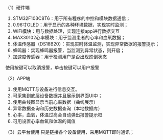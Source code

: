 （1）硬件端
1.	STM32F103C8T6：用于所有程序的中控和模块数据通信；
2.	0.96寸OLED：用于显示的各种环境数据，实现实时监测；
3.	WiFi模块：用与数据处理，实现连接app进行数据交互 
4.	MAX30102心率模块：用于监测患者的心率和血氧数据；
5.	体温传感器（DS18B20）：实现实时体温监测，实现异常数据的报警提示；
6.	蜂鸣器：实现蜂鸣器报警，当监测到异常状态，则开启；
7.	加速度传感器：用于检测用户是否出现跌倒状态

使用按键可以取消报警，单击按键可以用户报警

（2）APP端
1.	使用MQTT与设备进行信息交互。
2.	可采集到底层设备数据并且展示到界面UI中；
3.	使用曲线图显示当前心率数据（曲线展示）
4.	异常数据查询和历史数据查询（本地数据库）
5.	心率，血氧，体温过高会自动弹出报警提示框
6.	可用设置心率血氧和体温的阈值

（3）云平台使用
只是链接各个设备使用，采用MQTT即时通讯；
